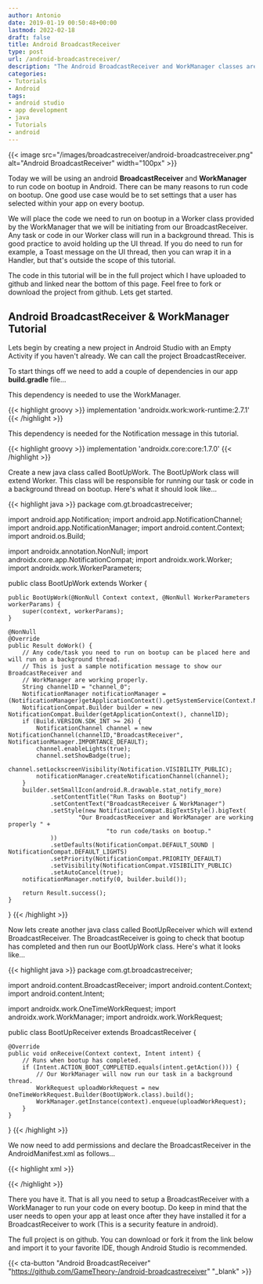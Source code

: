 ```yaml
---
author: Antonio
date: 2019-01-19 00:50:48+00:00
lastmod: 2022-02-18
draft: false
title: Android BroadcastReceiver
type: post
url: /android-broadcastreceiver/
description: "The Android BroadcastReceiver and WorkManager classes are very important and you should get familiar with them. In this tutorial we will cover how to use the BroadcastReceiver with a WorkManager to run some code on bootup."
categories:
- Tutorials
- Android
tags:
- android studio
- app development
- java
- Tutorials
- android
---
```


{{< image src="/images/broadcastreceiver/android-broadcastreceiver.png" alt="Android BroadcastReceiver" width="100px" >}}

Today we will be using an android **BroadcastReceiver** and **WorkManager** to run code on bootup in Android. There can be many reasons to run code on bootup. One good use case would be to set settings that a user has selected within your app on every bootup.

<!--more-->

We will place the code we need to run on bootup in a Worker class provided by the WorkManager that we will be initiating from our BroadcastReceiver. Any task or code in our Worker class will run in a background thread. This is good practice to avoid holding up the UI thread. If you do need to run for example, a Toast message on the UI thread, then you can wrap it in a Handler, but that's outside the scope of this tutorial.

<!--adsense-->

The code in this tutorial will be in the full project which I have uploaded to github and linked near the bottom of this page. Feel free to fork or download the project from github. Lets get started.

## **Android BroadcastReceiver & WorkManager Tutorial**

Lets begin by creating a new project in Android Studio with an Empty Activity if you haven't already. We can call the project BroadcastReceiver.

To start things off we need to add a couple of dependencies in our app **build.gradle** file...

This dependency is needed to use the WorkManager.

{{< highlight groovy >}}
implementation 'androidx.work:work-runtime:2.7.1'
{{< /highlight >}}

This dependency is needed for the Notification message in this tutorial.

{{< highlight groovy >}}
implementation 'androidx.core:core:1.7.0'
{{< /highlight >}}

Create a new java class called BootUpWork. The BootUpWork class will extend Worker. This class will be responsible for running our task or code in a background thread on bootup. Here's what it should look like…

{{< highlight java >}}
package com.gt.broadcastreceiver;

import android.app.Notification;
import android.app.NotificationChannel;
import android.app.NotificationManager;
import android.content.Context;
import android.os.Build;

import androidx.annotation.NonNull;
import androidx.core.app.NotificationCompat;
import androidx.work.Worker;
import androidx.work.WorkerParameters;

public class BootUpWork extends Worker {

    public BootUpWork(@NonNull Context context, @NonNull WorkerParameters workerParams) {
        super(context, workerParams);
    }

    @NonNull
    @Override
    public Result doWork() {
        // Any code/task you need to run on bootup can be placed here and will run on a background thread.
        // This is just a sample notification message to show our BroadcastReceiver and
        // WorkManager are working properly.
        String channelID = "channel_0";
        NotificationManager notificationManager = (NotificationManager)getApplicationContext().getSystemService(Context.NOTIFICATION_SERVICE);
        NotificationCompat.Builder builder = new NotificationCompat.Builder(getApplicationContext(), channelID);
        if (Build.VERSION.SDK_INT >= 26) {
            NotificationChannel channel = new NotificationChannel(channelID,"BroadcastReceiver", NotificationManager.IMPORTANCE_DEFAULT);
            channel.enableLights(true);
            channel.setShowBadge(true);
            channel.setLockscreenVisibility(Notification.VISIBILITY_PUBLIC);
            notificationManager.createNotificationChannel(channel);
        }
        builder.setSmallIcon(android.R.drawable.stat_notify_more)
                .setContentTitle("Run Tasks on Bootup")
                .setContentText("BroadcastReceiver & WorkManager")
                .setStyle(new NotificationCompat.BigTextStyle().bigText(
                        "Our BroadcastReceiver and WorkManager are working properly " +
                                "to run code/tasks on bootup."
                ))
                .setDefaults(NotificationCompat.DEFAULT_SOUND | NotificationCompat.DEFAULT_LIGHTS)
                .setPriority(NotificationCompat.PRIORITY_DEFAULT)
                .setVisibility(NotificationCompat.VISIBILITY_PUBLIC)
                .setAutoCancel(true);
        notificationManager.notify(0, builder.build());

        return Result.success();
    }
}
{{< /highlight >}}

Now lets create another java class called BootUpReceiver which will extend BroadcastReceiver. The BroadcastReceiver is going to check that bootup has completed and then run our BootUpWork class. Here's what it looks like…

{{< highlight java >}}
package com.gt.broadcastreceiver;

import android.content.BroadcastReceiver;
import android.content.Context;
import android.content.Intent;

import androidx.work.OneTimeWorkRequest;
import androidx.work.WorkManager;
import androidx.work.WorkRequest;

public class BootUpReceiver extends BroadcastReceiver {

    @Override
    public void onReceive(Context context, Intent intent) {
        // Runs when bootup has completed.
        if (Intent.ACTION_BOOT_COMPLETED.equals(intent.getAction())) {
            // Our WorkManager will now run our task in a background thread.
            WorkRequest uploadWorkRequest = new OneTimeWorkRequest.Builder(BootUpWork.class).build();
            WorkManager.getInstance(context).enqueue(uploadWorkRequest);
        }
    }

}
{{< /highlight >}}

We now need to add permissions and declare the BroadcastReceiver in the AndroidManifest.xml as follows…

{{< highlight xml >}}
<uses-permission android:name="android.permission.RECEIVE_BOOT_COMPLETED" />

<receiver android:name=".BootUpReceiver" android:enabled="true" android:exported="false">
  <intent-filter>
    <action android:name="android.intent.action.BOOT_COMPLETED" />
  </intent-filter>
</receiver>
{{< /highlight >}}

There you have it. That is all you need to setup a BroadcastReceiver with a WorkManager to run your code on every bootup. Do keep in mind that the user needs to open your app at least once after they have installed it for a BroadcastReceiver to work (This is a security feature in android).

The full project is on github. You can download or fork it from the link below and import it to your favorite IDE, though Android Studio is recommended.

{{< cta-button "Android BroadcastReceiver" "https://github.com/GameTheory-/android-broadcastreceiver" "_blank" >}}
